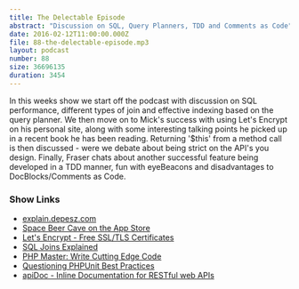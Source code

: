 ```yaml
---
title: The Delectable Episode
abstract: "Discussion on SQL, Query Planners, TDD and Comments as Code"
date: 2016-02-12T11:00:00.000Z
file: 88-the-delectable-episode.mp3
layout: podcast
number: 88
size: 36696135
duration: 3454
---
```


In this weeks show we start off the podcast with discussion on SQL performance, different types of join and effective indexing based on the query planner.
We then move on to Mick's success with using Let's Encrypt on his personal site, along with some interesting talking points he picked up in a recent book he has been reading.
Returning '$this' from a method call is then discussed - were we debate about being strict on the API's you design.
Finally, Fraser chats about another successful feature being developed in a TDD manner, fun with eyeBeacons and disadvantages to DocBlocks/Comments as Code.

### Show Links

- [explain.depesz.com](http://explain.depesz.com/)
- [Space Beer Cave on the App Store](https://itunes.apple.com/gb/app/space-beer-cave/id1080186646)
- [Let's Encrypt - Free SSL/TLS Certificates](https://letsencrypt.org/)
- [SQL Joins Explained](http://www.sql-join.com/)
- [PHP Master: Write Cutting Edge Code](http://www.amazon.co.uk/PHP-Master-Write-Cutting-Edge/dp/0987090879)
- [Questioning PHPUnit Best Practices](https://thephp.cc/news/2016/02/questioning-phpunit-best-practices)
- [apiDoc - Inline Documentation for RESTful web APIs](http://apidocjs.com/)
